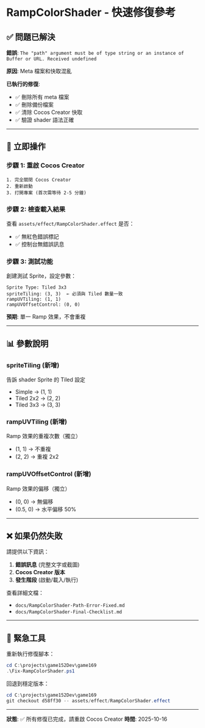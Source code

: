 # RampColorShader - 快速修復參考

## ✅ 問題已解決

**錯誤**: `The "path" argument must be of type string or an instance of Buffer or URL. Received undefined`

**原因**: Meta 檔案和快取混亂

**已執行的修復**:
- ✅ 刪除所有 meta 檔案
- ✅ 刪除備份檔案
- ✅ 清除 Cocos Creator 快取
- ✅ 驗證 shader 語法正確

---

## 🚀 立即操作

### 步驟 1: 重啟 Cocos Creator
```
1. 完全關閉 Cocos Creator
2. 重新啟動
3. 打開專案 (首次需等待 2-5 分鐘)
```

### 步驟 2: 檢查載入結果
查看 `assets/effect/RampColorShader.effect` 是否：
- ✅ 無紅色錯誤標記
- ✅ 控制台無錯誤訊息

### 步驟 3: 測試功能
創建測試 Sprite，設定參數：
```
Sprite Type: Tiled 3x3
spriteTiling: (3, 3)  ← 必須與 Tiled 數量一致
rampUVTiling: (1, 1)
rampUVOffsetControl: (0, 0)
```

**預期**: 單一 Ramp 效果，不會重複

---

## 📊 參數說明

### spriteTiling (新增)
告訴 shader Sprite 的 Tiled 設定
- Simple → (1, 1)
- Tiled 2x2 → (2, 2)
- Tiled 3x3 → (3, 3)

### rampUVTiling (新增)
Ramp 效果的重複次數（獨立）
- (1, 1) → 不重複
- (2, 2) → 重複 2x2

### rampUVOffsetControl (新增)
Ramp 效果的偏移（獨立）
- (0, 0) → 無偏移
- (0.5, 0) → 水平偏移 50%

---

## ❌ 如果仍然失敗

請提供以下資訊：

1. **錯誤訊息** (完整文字或截圖)
2. **Cocos Creator 版本**
3. **發生階段** (啟動/載入/執行)

查看詳細文檔：
- `docs/RampColorShader-Path-Error-Fixed.md`
- `docs/RampColorShader-Final-Checklist.md`

---

## 🔧 緊急工具

重新執行修復腳本：
```powershell
cd C:\projects\game152Dev\game169
.\Fix-RampColorShader.ps1
```

回退到穩定版本：
```powershell
cd C:\projects\game152Dev\game169
git checkout d58ff30 -- assets/effect/RampColorShader.effect
```

---

**狀態**: ✅ 所有修復已完成，請重啟 Cocos Creator
**時間**: 2025-10-16
